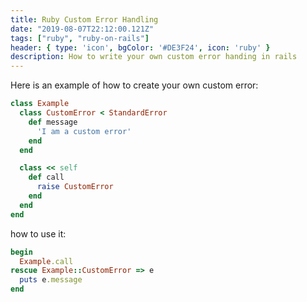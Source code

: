 ```yaml
---
title: Ruby Custom Error Handling
date: "2019-08-07T22:12:00.121Z"
tags: ["ruby", "ruby-on-rails"]
header: { type: 'icon', bgColor: '#DE3F24', icon: 'ruby' }
description: How to write your own custom error handing in rails
---
```


Here is an example of how to create your own custom error:
```ruby
class Example
  class CustomError < StandardError
    def message
      'I am a custom error'
    end
  end

  class << self
    def call
      raise CustomError
    end
  end
end
```

how to use it:
```ruby
begin
  Example.call
rescue Example::CustomError => e
  puts e.message
end
```

